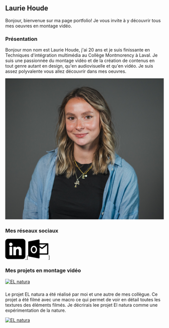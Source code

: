 ## Laurie Houde ##







Bonjour, bienvenue sur ma page portfolio! Je vous invite à y découvrir tous mes oeuvres en montage vidéo.





### Présentation ###

Bonjour mon nom est Laurie Houde, j'ai 20 ans et je suis finissante en Techniques d'intégration multimédia au Collège Montmorency à Laval. Je suis une passionnée du montage vidéo et de la création de contenus en tout genre autant en design, qu'en audiovisuelle et qu'en vidéo. Je suis assez polyvalente vous allez découvrir dans mes oeuvres.





![lauriehoude](/media/lauriehoude.png)




### Mes réseaux sociaux ###




[![Alt text](/media/linkedin.png)
](https://www.linkedin.com/in/laurie-houde/) [![Alt text](/media/outlook.png)]





### Mes projets en montage vidéo


[![EL natura](http://img.youtube.com/vi/mUgGSbJXOVc/0.jpg)](https://www.youtube.com/watch?v=mUgGSbJXOVc) 
 
 ###
Le projet EL natura a été réalisé par moi et une autre de mes collègue. Ce projet a été filmé avec une macro ce qui permet de voir en détail toutes les textures des éléments filmés. Je décrirais lee projet El natura comme une expérimentation de la nature. 


[![EL natura](http://img.youtube.com/vi/AXPsNn52qlw/0.jpg)](https://www.youtube.com/watch?v=AXPsNn52qlw) 

